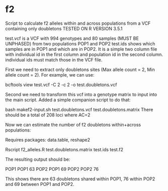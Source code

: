 # f2
Script to calculate f2 alleles within and across populations from a VCF containing only doubletons
TESTED ON R VERSION 3.5.1

test.vcf is a VCF with 994 genotypes and 80 samples (MUST BE UNPHASED) from two populations POP1 and POP2
test.ids shows which samples are in POP1 and which are in POP2. It is a simple two column file with individual id in the first column and population id in the second column.
individual ids must match those in the VCF file.

First we need to extract only doubletons sites (Max allele count = 2, Min allele count = 2).
For example, we can use:

bcftools view test.vcf -C 2 -c 2 -o test.doubletons.vcf

Second we need to transform this vcf into a genotype matrix to input into the main script.
Added a simple companion script to do that:

bash makef2-input.sh test.doubletons.vcf test.doubletons.matrix
There should be a total of 208 loci where AC=2

Now we can estimate the number of f2 doubletons within+across populations:

Requires packages:
data.table, reshape2

Rscript f2_alleles.R test.doubletons.matrix test.ids test.f2

The resulting output should be:

POP1	POP1	63
POP2	POP1	69
POP2	POP2	76

This shows there are 63 doubletons shared within POP1, 76 within POP2 and 69 between POP1 and POP2.
